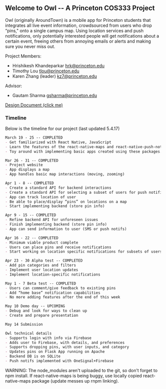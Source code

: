 ## Welcome to Owl -- A Princeton COS333 Project

Owl (originally AroundTown) is a mobile app for Princeton students that integrates all live event information, crowdsourced from users who drop “pins," onto a single campus map. Using location services and push notifications, only potentially interested people will get notifications about a certain event, freeing others from annoying emails or alerts and making sure you never miss out.

Project Members:    
* Hrishikesh Khandeparkar         hrk@princeton.edu
* Timothy Lou                     tlou@princeton.edu
* Karen Zhang (leader)            kz7@princeton.edu

Advisor:
* Gautam Sharma                   gsharma@princeton.edu

[Design Document (click me)](DesignDocument.pdf)


### Timeline

Below is the timeline for our project (last updated 5.4.17)

```markdown
March 19 - 25 -- COMPLETED
- Get familiarized with React Native, JavaScript
- Learn the features of the react-native-maps and react-native-push-notifications API.
- Toy around with implementing basic apps created using these packages.

Mar 26 - 31 -- COMPLETED
- Project website		
- App displays a map
- App handles basic map interactions (moving, zooming)

Apr 1 - 8 -- COMPLETED				
- Create a standard API for backend interactions
- Create a standard API for selecting a subset of users for push notifications.
- App can track location of user
- Be able to place/display “pins” on locations on a map
- Start implementing backend (store pin info)

Apr 9 - 15 -- COMPLETED				
- Refine backend API for unforeseen issues
- Finish implementing backend (store pin info)
- App can send information to user (SMS or push notifs)

Apr 16 - 22 -- COMPLETED
- Minimum viable product complete
- Users can place pins and receive notifications
- Start working on location specific notifications for subsets of users

Apr 23 - 30 Alpha test -- COMPLETED
- Add pin categories and filters
- Implement user location updates
- Implement location-specific notifications

May 1 - 7 Beta test -- COMPLETED
- Users can comment/give feedback to existing pins
- Add “home base” notification capabilities
- No more adding features after the end of this week

May 10 Demo day -- UPCOMING		
- Debug and look for ways to clean up
- Create and prepare presentation

May 14 Submission

Owl technical details
- Supports login with info via Firebase
- Adds user to Firebase, with details, and preferences
- Supports dropping pins, with user inputs, and category
- Updates pins on Flask App running on Apache
- Backend DB is on SQLite
- Push notifs implemented with OneSignal+Firebase

```

WARNING: The node_modules aren't uploaded to the git, so don't forget to npm install. If react-native-maps is being buggy, use locally copied react-native-maps package (update messes up rnpm linking).
